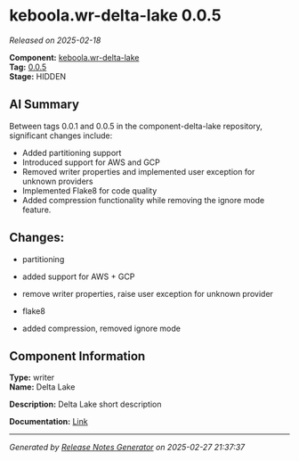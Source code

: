 # keboola.wr-delta-lake 0.0.5

_Released on 2025-02-18_

**Component:** [keboola.wr-delta-lake](https://github.com/keboola/component-delta-lake)  
**Tag:** [0.0.5](https://github.com/keboola/component-delta-lake/releases/tag/0.0.5)  
**Stage:** HIDDEN  


## AI Summary
Between tags 0.0.1 and 0.0.5 in the component-delta-lake repository, significant changes include:
- Added partitioning support
- Introduced support for AWS and GCP
- Removed writer properties and implemented user exception for unknown providers
- Implemented Flake8 for code quality
- Added compression functionality while removing the ignore mode feature.



## Changes:



- partitioning 




- added support for AWS + GCP 




- remove writer properties, raise user exception for unknown provider 




- flake8 




- added compression, removed ignore mode 








## Component Information
**Type:** writer  
**Name:** Delta Lake  

**Description:** Delta Lake short description  


**Documentation:** [Link](https://github.com/keboola/component-delta-lake.git/blob/master/README.md)  



---
_Generated by [Release Notes Generator](https://github.com/keboola/release-notes-generator) on 2025-02-27 21:37:37_ 